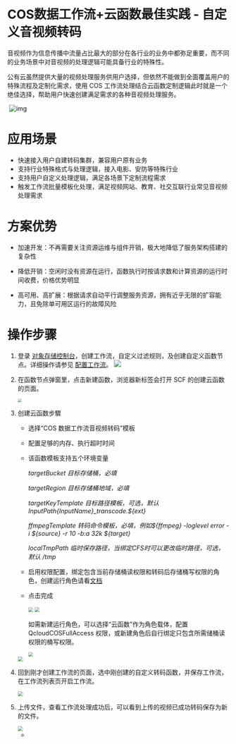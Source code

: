 # **COS数据工作流+云函数最佳实践 - 自定义音视频转码**



音视频作为信息传播中流量占比最大的部分在各行业的业务中都弥足重要，而不同的业务场景中对音视频的处理逻辑可能具备行业的特殊性。

公有云虽然提供大量的视频处理服务供用户选择，但依然不能做到全面覆盖用户的特殊流程及定制化需求，使用 COS 工作流处理结合云函数定制逻辑此时就是一个绝佳选择，帮助用户快速创建满足需求的各种音视频处理服务。

​                 ![img](https://docimg7.docs.qq.com/image/2fx6EEU1GMbkYoDuEC0RpQ?w=1376&h=633)        

# **应用场景**

- 快速接入用户自建转码集群，兼容用户原有业务
- 支持行业特殊格式与处理逻辑，接入电影、安防等特殊行业
- 支持用户自定义处理逻辑，满足各场景下定制流程需求
- 触发工作流批量模板化处理，满足视频网站、教育、社交互联行业常见音视频处理需求

#  

# **方案优势**

- 加速开发：不再需要关注资源运维与组件开销，极大地降低了服务架构搭建的复杂性

- 降低开销：空闲时没有资源在运行，函数执行时按请求数和计算资源的运行时间收费，价格优势明显

- 高可用、高扩展：根据请求自动平行调整服务资源，拥有近乎无限的扩容能力，且免除单可用区运行的故障风险

  

# 操作步骤

1. 登录 [对象存储控制台](https://console.cloud.tencent.com/cos5)，创建工作流，自定义过滤规则，及创建自定义函数节点。详细操作请参见 [配置工作流](https://cloud.tencent.com/document/product/436/53967)。
   ![](https://main.qcloudimg.com/raw/9c14b9c44d885ec390c5ed259b8b1bff.png)    

2. 在函数节点弹窗里，点击新建函数，浏览器新标签会打开 SCF 的创建云函数的页面。

   <img src="https://main.qcloudimg.com/raw/f729eac94ec6d169835b039e17871a82.png" style="zoom:50%;" />

3. 创建云函数步驟

   - 选择“COS 数据工作流音视频转码”模板

   - 配置足够的内存、执行超时时间

   - 该函数模板支持五个环境变量

     *targetBucket 目标存储桶，必填*

     *targetRegion 目标存储桶地域，必填*

     *targetKeyTemplate 目标路径模板，可选，默认${InputPath}${InputName}_transcode.${ext}*

     *ffmpegTemplate 转码命令模板，必填，例如${ffmpeg} -loglevel error -i ${source} -r 10 -b:a 32k ${target}*

     *localTmpPath 临时保存路径，当绑定CFS时可以更改临时路径，可选，默认 /tmp*

   - 启用权限配置，绑定包含当前存储桶读权限和转码后存储桶写权限的角色，创建运行角色请看[文档](https://cloud.tencent.com/document/product/583/47933#.E5.88.9B.E5.BB.BA.E8.BF.90.E8.A1.8C.E8.A7.92.E8.89.B2)

   - 点击完成

     <img src="https://main.qcloudimg.com/raw/6523287666fc11aad2ad738e2eff66db.png" style="zoom:67%;" />

     <img src="https://main.qcloudimg.com/raw/3c99f228b6ba2c6585676049eee2470e.png" style="zoom:67%;" />

     如需新建运行角色，可以选择“云函数”作为角色载体，配置 QcloudCOSFullAccess 权限，或新建角色后自行绑定只包含所需储桶读权限的桶写权限。

     <img src="https://main.qcloudimg.com/raw/d5634d2849d924a1b6999fa920b636bd.png" style="zoom:67%;" />

   <img src="https://main.qcloudimg.com/raw/637f69d83cef81d8aa9ad9fe71c26b0e.png" style="zoom:67%;" />

4. 回到刚才创建工作流的页面，选中刚创建的自定义转码函数，并保存工作流，在工作流列表页开启工作流。

   <img src="https://main.qcloudimg.com/raw/a7482c537431697ac3aefbc5ad8b664f.png" style="zoom:67%;" />

5. 上传文件，查看工作流处理成功后，可以看到上传的视频已成功转码保存为新的文件。

   

   <img src="https://main.qcloudimg.com/raw/e8151001203541de02bbede682d6c4d0.png" style="zoom:67%;" />

   

   

   - 
